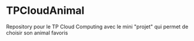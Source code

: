 # TPCloudAnimal
Repository pour le TP Cloud Computing avec le mini "projet" qui permet de choisir son animal favoris

